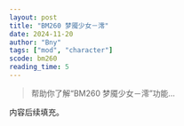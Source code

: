 ```yaml
---
layout: post
title: "BM260 梦魇少女－澪"
date: 2024-11-20
author: "Bny"
tags: ["mod", "character"]
scode: bm260
reading_time: 5
---
```


> 帮助你了解“BM260 梦魇少女－澪”功能...

内容后续填充。
